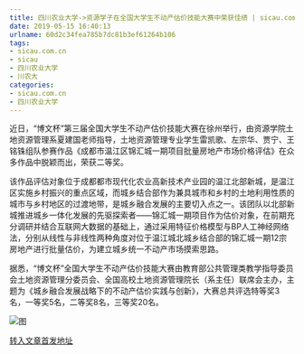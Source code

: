 ```yaml
---
title: 四川农业大学->资源学子在全国大学生不动产估价技能大赛中荣获佳绩 | sicau.com.cn
date: 2019-05-15 16:40:13
urlname: 60d2c34fea785b7dc81b3ef61264b106
tags: 
- sicau.com.cn
- sicau
- 四川农业大学
- 川农大
categories:
- sicau.com.cn
- 四川农业大学
---
```



近日，“博文杯”第三届全国大学生不动产估价技能大赛在徐州举行，由资源学院土地资源管理系夏建国老师指导，土地资源管理专业学生雷凯歌、左宗华、贾宁、王铭铢组队参赛作品《成都市温江区锦汇城一期项目批量房地产市场价格评估》在众多作品中脱颖而出，荣获二等奖。

该作品评估对象位于成都都市现代化农业高新技术产业园的温江北部新城，是温江区实施乡村振兴的重点区域，而城乡结合部作为兼具城市和乡村的土地利用性质的城市与乡村地区的过渡地带，是城乡融合发展的主要切入点之一。该团队以北部新城推进城乡一体化发展的先驱探索者——锦汇城一期项目作为估价对象，在前期充分调研并结合互联网大数据的基础上，通过采用特征价格模型与BP人工神经网络法，分别从线性与非线性两种角度对位于温江城北城乡结合部的锦汇城一期12宗房地产进行批量估价，为建立城乡统一不动产市场摸索思路。

据悉，“博文杯”全国大学生不动产估价技能大赛由教育部公共管理类教学指导委员会土地资源管理分委员会、全国高校土地资源管理院长（系主任）联席会主办，主题为《城乡融合发展战略下的不动产估价实践与创新》，大赛总共评选特等奖3名，一等奖5名，二等奖8名，三等奖20名。



![图](https://news.sicau.edu.cn/__local/2/FC/48/315F82EE98C2B8B064CA6B93D36_FDBC2C7F_FCAB.jpg)

[转入文章首发地址](https://news.sicau.edu.cn/info/1078/51203.htm)
